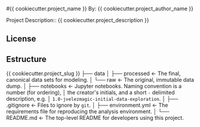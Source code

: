 #{{ cookiecutter.project_name }}
By: {{ cookiecutter.project_author_name }}

Project Description:: {{ cookiecutter.project_description }}

## License


## Estructure
{{ cookiecutter.project_slug }}
    ├── data
    │   ├── processed      <- The final, canonical data sets for modeling.
    │   └── raw            <- The original, immutable data dump.
    │
    ├── notebooks          <- Jupyter notebooks. Naming convention is a number (for ordering),
    │                         the creator's initials, and a short `-` delimited description, e.g.
    │                         `1.0-jvelezmagic-initial-data-exploration`.
    │
    ├── .gitignore         <- Files to ignore by `git`.
    │
    ├── environment.yml    <- The requirements file for reproducing the analysis environment.
    │
    └── README.md          <- The top-level README for developers using this project.